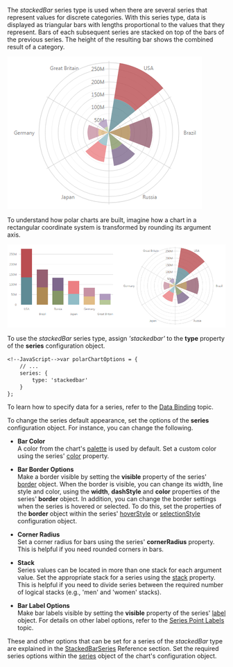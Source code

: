The *stackedBar* series type is used when there are several series that represent values for discrete categories. With this series type, data is displayed as triangular bars with lengths proportional to the values that they represent. Bars of each subsequent series are stacked on top of the bars of the previous series. The height of the resulting bar shows the combined result of a category.

![PolarStackedBarSeriesType ChartJS](/images/ChartJS/PolarStackedBar.png)

To understand how polar charts are built, imagine how a chart in a rectangular coordinate system is transformed by rounding its argument axis.

![Transformation from Rectangular to Polar Coordinates PolarStackedBarSeriesType ChartJS](/images/ChartJS/PolarStackedBar_TransformationFromStandardChart.png)

To use the *stackedBar* series type, assign *'stackedbar'* to the **type** property of the **series** configuration object.

    <!--JavaScript-->var polarChartOptions = {
        // ...
        series: {
            type: 'stackedbar'
        }
    };

To learn how to specify data for a series, refer to the [Data Binding](/concepts/05%20Widgets/zz%20Common/10%20Data%20Visualization%20Widgets/85%20Charts%20-%20Data%20Binding/10%20Provide%20Data '/Documentation/Guide/Widgets/Common/Data_Visualization_Widgets/Charts_-_Data_Binding/Provide_Data/') topic.

To change the series default appearance, set the options of the **series** configuration object. For instance, you can change the following.

*   **Bar Color**  
    A color from the chart's [palette](/concepts/05%20Widgets/zz%20Common/10%20Data%20Visualization%20Widgets/70%20Appearance%20Customization/1%20Palettes/10%20Palettes.md '/Documentation/Guide/Widgets/Common/Data_Visualization_Widgets/Appearance_Customization/#Palettes') is used by default. Set a custom color using the series' [color](/api-reference/20%20Data%20Visualization%20Widgets/dxPolarChart/1%20Configuration/commonSeriesSettings '/Documentation/ApiReference/Data_Visualization_Widgets/dxPolarChart/Configuration/commonSeriesSettings/') property.
    
*   **Bar Border Options**  
    Make a border visible by setting the **visible** property of the series' [border](/api-reference/20%20Data%20Visualization%20Widgets/dxPolarChart/5%20Series%20Types/CommonPolarChartSeries/border '/Documentation/ApiReference/Data_Visualization_Widgets/dxPolarChart/Configuration/commonSeriesSettings/border/') object. When the border is visible, you can change its width, line style and color, using the **width**, **dashStyle** and **color** properties of the series' **border** object. In addition, you can change the border settings when the series is hovered or selected. To do this, set the properties of the **border** object within the series' [hoverStyle](/api-reference/20%20Data%20Visualization%20Widgets/dxPolarChart/5%20Series%20Types/CommonPolarChartSeries/hoverStyle '/Documentation/ApiReference/Data_Visualization_Widgets/dxPolarChart/Series_Types/StackedBarSeries/hoverStyle/') or [selectionStyle](/api-reference/20%20Data%20Visualization%20Widgets/dxPolarChart/5%20Series%20Types/CommonPolarChartSeries/selectionStyle '/Documentation/ApiReference/Data_Visualization_Widgets/dxPolarChart/Series_Types/StackedBarSeries/selectionStyle/') configuration object.
    
*   **Corner Radius**  
    Set a corner radius for bars using the series' **cornerRadius** property. This is helpful if you need rounded corners in bars.
    
*   **Stack**  
    Series values can be located in more than one stack for each argument value. Set the appropriate stack for a series using the [stack](/api-reference/20%20Data%20Visualization%20Widgets/dxPolarChart/1%20Configuration/commonSeriesSettings '/Documentation/ApiReference/Data_Visualization_Widgets/dxPolarChart/Configuration/commonSeriesSettings/') property. This is helpful if you need to divide series between the required number of logical stacks (e.g., 'men' and 'women' stacks).
    
*   **Bar Label Options**  
    Make bar labels visible by setting the **visible** property of the series' [label](/api-reference/20%20Data%20Visualization%20Widgets/dxPolarChart/5%20Series%20Types/StackedBarSeries/label '/Documentation/ApiReference/Data_Visualization_Widgets/dxPolarChart/Series_Types/StackedBarSeries/label/') object. For details on other label options, refer to the [Series Point Labels](/Documentation/Guide/Widgets/Chart/Visual_Elements/#SeriesPointLabels) topic.

These and other options that can be set for a series of the *stackedBar* type are explained in the [StackedBarSeries](/api-reference/20%20Data%20Visualization%20Widgets/dxPolarChart/5%20Series%20Types/StackedBarSeries '/Documentation/ApiReference/Data_Visualization_Widgets/dxPolarChart/Series_Types/StackedBarSeries/') Reference section. Set the required series options within the [series](/api-reference/20%20Data%20Visualization%20Widgets/dxPolarChart/1%20Configuration/series '/Documentation/ApiReference/Data_Visualization_Widgets/dxPolarChart/Configuration/series/') object of the chart's configuration object.